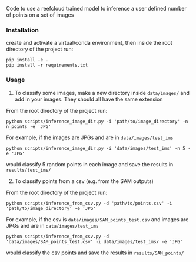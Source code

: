 Code to use a reefcloud trained model to inference a user defined number of points on a set of images


### Installation
create and activate a virtual/conda environment, then inside the root directory of the project run:

    pip install -e .
    pip install -r requirements.txt

### Usage
1. To classify some images, make a new directory inside `data/images/` and add in your images. They should all have the same extension

From the root directory of the project run:

    python scripts/inference_image_dir.py -i 'path/to/image_directory' -n n_points -e 'JPG'

For example, if the images are JPGs and are in `data/images/test_ims`

    python scripts/inference_image_dir.py -i 'data/images/test_ims' -n 5 -e 'JPG'

would classify 5 random points in each image and save the results in `results/test_ims/`

2. To classify points from a csv (e.g. from the SAM outputs)

From the root directory of the project run:

    python scripts/inference_from_csv.py -d 'path/to/points.csv' -i 'path/to/image_directory' -e 'JPG'

For example, if the csv is `data/images/SAM_points_test.csv` and images are JPGs and are in `data/images/test_ims`

    python scripts/inference_from_csv.py -d 'data/images/SAM_points_test.csv' -i data/images/test_ims/ -e 'JPG'

would classify the csv points and save the results in `results/SAM_points/`



